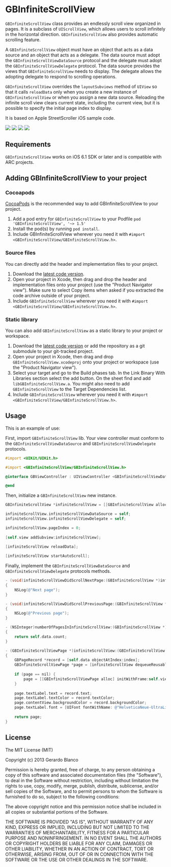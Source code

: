 GBInfiniteScrollView
========================

`GBInfiniteScrollView` class provides an endlessly scroll view organized in pages. It is a subclass of `UIScrollView`, which allows users to scroll infinitely in the horizontal direction. `GBInfiniteScrollView` also provides automatic scrolling feature.

A `GBInfiniteScrollView` object must have an object that acts as a data source and an object that acts as a delegate. The data source must adopt the `GBInfiniteScrollViewDataSource` protocol and the delegate must adopt the `GBInfiniteScrollViewDelegate` protocol. The data source provides the views that `GBInfiniteScrollView` needs to display. The delegate allows the adopting delegate to respond to scrolling operations.

`GBInfiniteScrollView` overrides the `layoutSubviews` method of `UIView` so that it calls `reloadData` only when you create a new instance of `GBInfiniteScrollView` or when you assign a new data source. Reloading the infinite scroll view clears current state, including the current view, but it is possible to specify the initial page index to display.

It is based on Apple StreetScroller iOS sample code.

[![](https://dl.dropboxusercontent.com/u/5359105/GBInfiniteScrollView/0.png)](https://dl.dropboxusercontent.com/u/5359105/GBInfiniteScrollView/0@2x.png)
[![](https://dl.dropboxusercontent.com/u/5359105/GBInfiniteScrollView/1.png)](https://dl.dropboxusercontent.com/u/5359105/GBInfiniteScrollView/1@2x.png)
[![](https://dl.dropboxusercontent.com/u/5359105/GBInfiniteScrollView/2.png)](https://dl.dropboxusercontent.com/u/5359105/GBInfiniteScrollView/2@2x.png)
[![](https://dl.dropboxusercontent.com/u/5359105/GBInfiniteScrollView/3.png)](https://dl.dropboxusercontent.com/u/5359105/GBInfiniteScrollView/3@2x.png)

## Requirements

`GBInfiniteScrollView` works on iOS 6.1 SDK or later and is compatible with ARC projects.

## Adding GBInfiniteScrollView to your project

### Cocoapods

[CocoaPods](http://cocoapods.org) is the recommended way to add GBInfiniteScrollView to your project.

1. Add a pod entry for `GBInfiniteScrollView` to your Podfile `pod 'GBInfiniteScrollView', '~> 1.5'`
2. Install the pod(s) by running `pod install`.
3. Include GBInfiniteScrollView wherever you need it with `#import <GBInfiniteScrollView/GBInfiniteScrollView.h>`.

### Source files

You can directly add the header and implementation files to your project.

1. Download the [latest code version](https://github.com/gblancogarcia/GBInfiniteScrollView/archive/master.zip). 
2. Open your project in Xcode, then drag and drop the header and implementation files onto your project (use the "Product Navigator view"). Make sure to select Copy items when asked if you extracted the code archive outside of your project. 
3. Include `GBInfiniteScrollView` wherever you need it with `#import <GBInfiniteScrollView/GBInfiniteScrollView.h>`.

### Static library

You can also add `GBInfiniteScrollView` as a static library to your project or workspace. 

1. Download the [latest code version](https://github.com/gblancogarcia/GBInfiniteScrollView/archive/master.zip) or add the repository as a git submodule to your git-tracked project. 
2. Open your project in Xcode, then drag and drop `GBInfiniteScrollView.xcodeproj` onto your project or workspace (use the "Product Navigator view"). 
3. Select your target and go to the Build phases tab. In the Link Binary With Libraries section select the add button. On the sheet find and add `libGBInfiniteScrollView.a`. You might also need to add `GBInfiniteScrollView` to the Target Dependencies list. 
3. Include `GBInfiniteScrollView` wherever you need it with `#import <GBInfiniteScrollView/GBInfiniteScrollView.h>`.

## Usage

This is an example of use:

First, import `GBInfiniteScrollView` lib. Your view controller must conform to the `GBInfiniteScrollViewDataSource` and `GBInfiniteScrollViewDelegate` protocols.

```objective-c
#import <UIKit/UIKit.h>

#import <GBInfiniteScrollView/GBInfiniteScrollView.h>

@interface GBViewController : UIViewController <GBInfiniteScrollViewDataSource, GBInfiniteScrollViewDelegate>

@end
```

Then, initialize a `GBInfiniteScrollView` new instance.

```objective-c
GBInfiniteScrollView *infiniteScrollView = [[GBInfiniteScrollView alloc] initWithFrame:self.view.bounds];

infiniteScrollView.infiniteScrollViewDataSource = self;
infiniteScrollView.infiniteScrollViewDelegate = self;

infiniteScrollView.pageIndex = 0;
    
[self.view addSubview:infiniteScrollView];
    
[infiniteScrollView reloadData];

[infiniteScrollView startAutoScroll];

```

Finally, implement the `GBInfiniteScrollViewDataSource` and `GBInfiniteScrollViewDelegate` protocols methods.

```objective-c
- (void)infiniteScrollViewDidScrollNextPage:(GBInfiniteScrollView *)infiniteScrollView
{
    NSLog(@"Next page");
}

- (void)infiniteScrollViewDidScrollPreviousPage:(GBInfiniteScrollView *)infiniteScrollView
{
    NSLog(@"Previous page");
}

- (NSInteger)numberOfPagesInInfiniteScrollView:(GBInfiniteScrollView *)infiniteScrollView
{
    return self.data.count;
}

- (GBInfiniteScrollViewPage *)infiniteScrollView:(GBInfiniteScrollView *)infiniteScrollView pageAtIndex:(NSUInteger)index;
{
    GBPageRecord *record = [self.data objectAtIndex:index];
    GBInfiniteScrollViewPage *page = [infiniteScrollView dequeueReusablePage];
    
    if (page == nil) {
        page = [[GBInfiniteScrollViewPage alloc] initWithFrame:self.view.bounds style:GBInfiniteScrollViewPageStyleText];
    }
    
    page.textLabel.text = record.text;
    page.textLabel.textColor = record.textColor;
    page.contentView.backgroundColor = record.backgroundColor;
    page.textLabel.font = [UIFont fontWithName: @"HelveticaNeue-UltraLight" size:128.0f];
    
    return page;
}
```

## License

The MIT License (MIT)

Copyright (c) 2013 Gerardo Blanco

Permission is hereby granted, free of charge, to any person obtaining a copy of this software and associated documentation files (the "Software"), to deal in the Software without restriction, including without limitation the rights to use, copy, modify, merge, publish, distribute, sublicense, and/or sell copies of the Software, and to permit persons to whom the Software is furnished to do so, subject to the following conditions:

The above copyright notice and this permission notice shall be included in all copies or substantial portions of the Software.

THE SOFTWARE IS PROVIDED "AS IS", WITHOUT WARRANTY OF ANY KIND, EXPRESS OR IMPLIED, INCLUDING BUT NOT LIMITED TO THE WARRANTIES OF MERCHANTABILITY, FITNESS FOR A PARTICULAR PURPOSE AND NONINFRINGEMENT. IN NO EVENT SHALL THE AUTHORS OR COPYRIGHT HOLDERS BE LIABLE FOR ANY CLAIM, DAMAGES OR OTHER LIABILITY, WHETHER IN AN ACTION OF CONTRACT, TORT OR OTHERWISE, ARISING FROM, OUT OF OR IN CONNECTION WITH THE SOFTWARE OR THE USE OR OTHER DEALINGS IN THE SOFTWARE.
